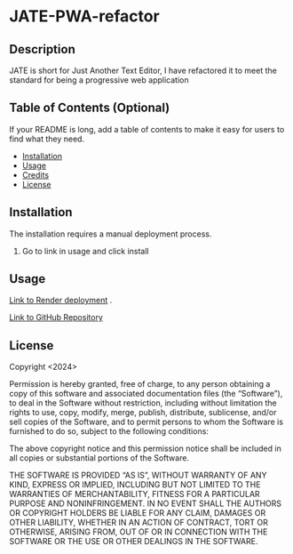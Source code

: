 # JATE-PWA-refactor

## Description

JATE is short for Just Another Text Editor, I have refactored it to meet the standard for being a progressive web application

## Table of Contents (Optional)

If your README is long, add a table of contents to make it easy for users to find what they need.

- [Installation](#installation)
- [Usage](#usage)
- [Credits](#credits)
- [License](#license)

## Installation

The installation requires a manual deployment process.

1. Go to link in usage and click install


## Usage



[Link to Render deployment](https://jate-pwa-refactor.onrender.com/) 
.

[Link to GitHub Repository](https://github.com/0Clark30/JATE-PWA-refactor)

## License
Copyright <2024> <COPYRIGHT Austin Clark>

Permission is hereby granted, free of charge, to any person obtaining a copy of this software and associated documentation files (the “Software”), to deal in the Software without restriction, including without limitation the rights to use, copy, modify, merge, publish, distribute, sublicense, and/or sell copies of the Software, and to permit persons to whom the Software is furnished to do so, subject to the following conditions:

The above copyright notice and this permission notice shall be included in all copies or substantial portions of the Software.

THE SOFTWARE IS PROVIDED “AS IS”, WITHOUT WARRANTY OF ANY KIND, EXPRESS OR IMPLIED, INCLUDING BUT NOT LIMITED TO THE WARRANTIES OF MERCHANTABILITY, FITNESS FOR A PARTICULAR PURPOSE AND NONINFRINGEMENT. IN NO EVENT SHALL THE AUTHORS OR COPYRIGHT HOLDERS BE LIABLE FOR ANY CLAIM, DAMAGES OR OTHER LIABILITY, WHETHER IN AN ACTION OF CONTRACT, TORT OR OTHERWISE, ARISING FROM, OUT OF OR IN CONNECTION WITH THE SOFTWARE OR THE USE OR OTHER DEALINGS IN THE SOFTWARE.


